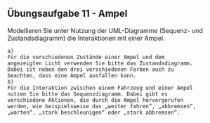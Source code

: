 ## Übungsaufgabe 11 - Ampel
Modellieren Sie unter Nutzung der UML-Diagramme (Sequenz- und Zustandsdiagramm) die Interaktionen mit einer Ampel.
```
a) 
Für die verschiedenen Zustände einer Ampel und dem
angezeigten Licht verwenden Sie bitte das Zustandsdiagramm.
Dabei ist neben den drei verschiedenen Farben auch zu
beachten, dass eine Ampel ausfallen kann.
b) 
Für die Interaktion zwischen einem Fahrzeug und einer Ampel
nutzen Sie bitte das Sequenzdiagramm. Dabei gibt es
verschiedene Aktionen, die durch die Ampel hervorgerufen
werden, wie beispielsweise das „weiter fahren“, „abbremsen“,
„warten“, „stark beschleunigen“ oder „stark abbremsen“.
```
